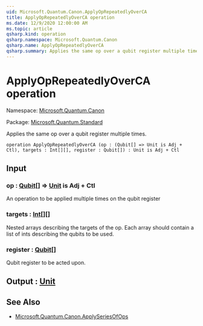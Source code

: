 ```yaml
---
uid: Microsoft.Quantum.Canon.ApplyOpRepeatedlyOverCA
title: ApplyOpRepeatedlyOverCA operation
ms.date: 12/9/2020 12:00:00 AM
ms.topic: article
qsharp.kind: operation
qsharp.namespace: Microsoft.Quantum.Canon
qsharp.name: ApplyOpRepeatedlyOverCA
qsharp.summary: Applies the same op over a qubit register multiple times.
---
```


# ApplyOpRepeatedlyOverCA operation

Namespace: [Microsoft.Quantum.Canon](xref:Microsoft.Quantum.Canon)

Package: [Microsoft.Quantum.Standard](https://nuget.org/packages/Microsoft.Quantum.Standard)


Applies the same op over a qubit register multiple times.

```qsharp
operation ApplyOpRepeatedlyOverCA (op : (Qubit[] => Unit is Adj + Ctl), targets : Int[][], register : Qubit[]) : Unit is Adj + Ctl
```


## Input

### op : [Qubit](xref:microsoft.quantum.lang-ref.qubit)[] => [Unit](xref:microsoft.quantum.lang-ref.unit)  is Adj + Ctl

An operation to be applied multiple times on the qubit register


### targets : [Int](xref:microsoft.quantum.lang-ref.int)[][]

Nested arrays describing the targets of the op. Each array should contain a list of ints describingthe qubits to be used.


### register : [Qubit](xref:microsoft.quantum.lang-ref.qubit)[]

Qubit register to be acted upon.



## Output : [Unit](xref:microsoft.quantum.lang-ref.unit)



## See Also

- [Microsoft.Quantum.Canon.ApplySeriesOfOps](xref:Microsoft.Quantum.Canon.ApplySeriesOfOps)